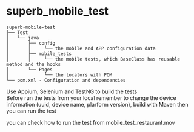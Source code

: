 # superb_mobile_test  

    superb-mobile-test         
    ├── Test  
    │   └── java  
    │       ├── config   
    │       │     └── the mobile and APP configuration data
    │       ├── mobile_tests 
    │       │     └── the mobile tests, which BaseClass has reusable method and the hooks
    │       └── Pages
    │             └── the locators with POM 
    └── pom.xml - Configuration and dependencies

Use Appium, Selenium and TestNG to build the tests  
Before run the tests from your local remember to change the device information (uuid, device name, plarform version), build with Maven then you can run the test  

you can check how to run the test from mobile_test_restaurant.mov 
